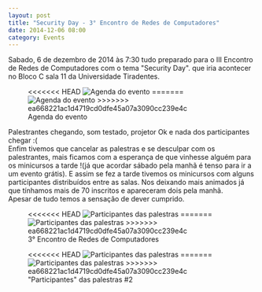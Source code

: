```yaml
---
layout: post
title: "Security Day - 3° Encontro de Redes de Computadores"
date: 2014-12-06 08:00
category: Events
---
```


<p id="txt-post">
    Sabado, 6 de dezembro de 2014 às 7:30 tudo preparado para o III Encontro de Redes de Computadores com o tema "Security Day". que iria acontecer no Bloco C sala 11 da Universidade Tiradentes.
</p>


<figure>
<<<<<<< HEAD
    <img src="http://rafaeltavares.co/public/img/posts/3-encontro-redes.png" alt="Agenda do evento">
=======
    <img src="http://rafastavares.github.io/SitePessoal/public/img/posts/3-encontro-redes.png" alt="Agenda do evento">
>>>>>>> ea668221ac1d4719cd0dfe45a07a3090cc239e4c
    <figcaption>
        Agenda do evento
    </figcaption>
</figure>


<p id="txt-post">
  Palestrantes chegando, som testado, projetor Ok e nada dos participantes chegar :(
   <br/>
    Enfim tivemos que cancelar as palestras e se desculpar com os palestrantes, mais ficamos com a esperança de que vinhesse alguém para os minicursos a tarde !(já que acordar sábado pela manhã é tenso para ir a um evento grátis). E assim se fez a tarde tivemos os minicursos com alguns participantes distribuídos entre as salas. Nos deixando mais animados já que tínhamos mais de 70 inscritos e apareceram dois pela manhã.
    <br/>
    Apesar de tudo temos a sensação de dever cumprido.
</p>

<figure>
<<<<<<< HEAD
    <img src="http://rafaeltavares.co/public/img/posts/3-encontro-redes-palestras%20(1).jpg" alt="Participantes das palestras">
=======
    <img src="http://rafastavares.github.io/SitePessoal/public/img/posts/3-encontro-redes-palestras%20(1).jpg" alt="Participantes das palestras">
>>>>>>> ea668221ac1d4719cd0dfe45a07a3090cc239e4c
     <figcaption>
        3° Encontro de Redes de Computadores
    </figcaption>
</figure>
<figure>
<<<<<<< HEAD
    <img src="http://rafaeltavares.co/public/img/posts/3-encontro-redes-palestras%20(2).jpg" alt="Participantes das palestras">
=======
    <img src="http://rafastavares.github.io/SitePessoal/public/img/posts/3-encontro-redes-palestras%20(2).jpg" alt="Participantes das palestras">
>>>>>>> ea668221ac1d4719cd0dfe45a07a3090cc239e4c
    <figcaption>
        "Participantes" das palestras #2
    </figcaption>
</figure>